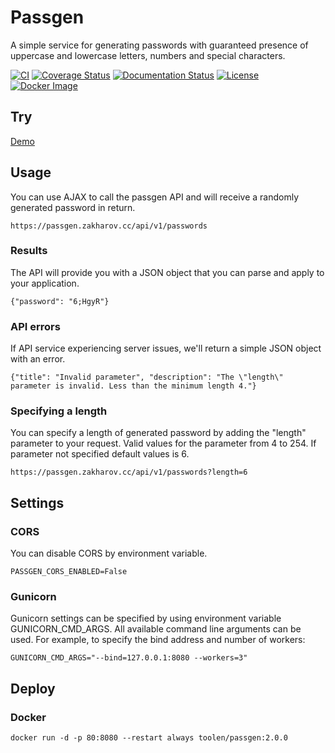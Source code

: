 # Passgen

A simple service for generating passwords with guaranteed presence of uppercase and lowercase letters, numbers and special characters.

[![CI](https://github.com/toolen/passgen/workflows/CI/badge.svg)](https://github.com/toolen/passgen/workflows/CI/badge.svg)
[![Coverage Status](https://coveralls.io/repos/github/toolen/passgen/badge.svg?branch=master)](https://coveralls.io/github/toolen/passgen?branch=master)
[![Documentation Status](https://readthedocs.org/projects/passgen/badge/?version=master)](http://passgen.readthedocs.io/en/master/?badge=master)
[![License](https://img.shields.io/github/license/toolen/passgen.svg)](https://github.com/toolen/passgen/blob/master/LICENSE)
[![Docker Image](https://images.microbadger.com/badges/image/toolen/passgen.svg)](https://microbadger.com/images/toolen/passgen)

## Try

[Demo](https://toolen.github.io/passgen/#try)

## Usage

You can use AJAX to call the passgen API and will receive a randomly generated password in return.

```
https://passgen.zakharov.cc/api/v1/passwords
```

### Results

The API will provide you with a JSON object that you can parse and apply to your application.

```
{"password": "6;HgyR"}
```

### API errors

If API service experiencing server issues, we'll return a simple JSON object with an error.

```
{"title": "Invalid parameter", "description": "The \"length\" parameter is invalid. Less than the minimum length 4."}
```

### Specifying a length

You can specify a length of generated password by adding the "length" parameter to your request. Valid values for the parameter from 4 to 254. If parameter not specified default values is 6.

```
https://passgen.zakharov.cc/api/v1/passwords?length=6
```

## Settings

### CORS

You can disable CORS by environment variable.

```
PASSGEN_CORS_ENABLED=False
```

### Gunicorn

Gunicorn settings can be specified by using environment variable GUNICORN_CMD_ARGS. All available command line arguments can be used. For example, to specify the bind address and number of workers:

```
GUNICORN_CMD_ARGS="--bind=127.0.0.1:8080 --workers=3"
```

## Deploy

### Docker

```
docker run -d -p 80:8080 --restart always toolen/passgen:2.0.0
```
